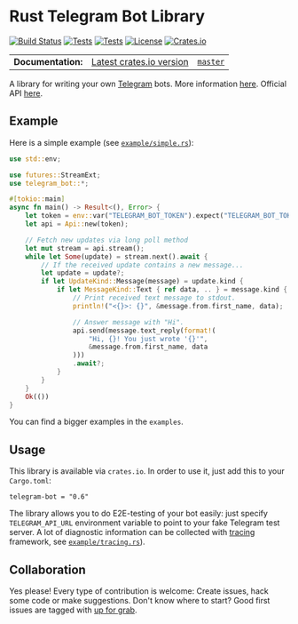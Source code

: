 Rust Telegram Bot Library
=========================
[![Build Status](https://img.shields.io/travis/telegram-rs/telegram-bot/master.svg)](https://travis-ci.org/telegram-rs/telegram-bot)
[![Tests](https://github.com/telegram-rs/telegram-bot/workflows/Tests/badge.svg)](https://github.com/telegram-rs/telegram-bot/actions?workflow=Tests)
[![Tests](https://github.com/telegram-rs/telegram-bot/workflows/Fmt/badge.svg)](https://github.com/telegram-rs/telegram-bot/actions?workflow=Fmt)
[![License](https://img.shields.io/github/license/telegram-rs/telegram-bot.svg)]()
[![Crates.io](https://img.shields.io/crates/v/telegram-bot.svg)](https://crates.io/crates/telegram-bot)

<table>
  <tbody>
    <tr>
      <td><b>Documentation:</b></td>
      <td><a href="https://docs.rs/telegram-bot/">Latest crates.io version</a></td>
      <td><a href="https://telegram-rs.github.io/telegram-bot/telegram_bot/"><code>master</code></a></td>
    </tr>
  </tbody>
</table>

A library for writing your own [Telegram](https://telegram.org/) bots. More information [here](https://core.telegram.org/bots). Official API [here](https://core.telegram.org/bots/api).

## Example
Here is a simple example (see [`example/simple.rs`](https://github.com/telegram-rs/telegram-bot/blob/master/lib/examples/simple.rs)):

``` rust
use std::env;

use futures::StreamExt;
use telegram_bot::*;

#[tokio::main]
async fn main() -> Result<(), Error> {
    let token = env::var("TELEGRAM_BOT_TOKEN").expect("TELEGRAM_BOT_TOKEN not set");
    let api = Api::new(token);

    // Fetch new updates via long poll method
    let mut stream = api.stream();
    while let Some(update) = stream.next().await {
        // If the received update contains a new message...
        let update = update?;
        if let UpdateKind::Message(message) = update.kind {
            if let MessageKind::Text { ref data, .. } = message.kind {
                // Print received text message to stdout.
                println!("<{}>: {}", &message.from.first_name, data);

                // Answer message with "Hi".
                api.send(message.text_reply(format!(
                    "Hi, {}! You just wrote '{}'",
                    &message.from.first_name, data
                )))
                .await?;
            }
        }
    }
    Ok(())
}
```
You can find a bigger examples in the `examples`.

## Usage
This library is available via `crates.io`. In order to use it, just add this to your `Cargo.toml`:

```
telegram-bot = "0.6"
```

The library allows you to do E2E-testing of your bot easily: just specify `TELEGRAM_API_URL` environment variable to point to your fake Telegram test server.
A lot of diagnostic information can be collected with [tracing](https://crates.io/crates/tracing) framework, see [`example/tracing.rs`](https://github.com/telegram-rs/telegram-bot/blob/master/lib/examples/tracing.rs)).

## Collaboration
Yes please! Every type of contribution is welcome: Create issues, hack some code or make suggestions. Don't know where to start? Good first issues are tagged with [up for grab](https://github.com/telegram-rs/telegram-bot/issues?q=is%3Aissue+is%3Aopen+label%3A%22up+for+grab%22).

